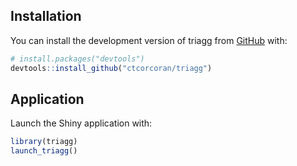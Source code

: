 ## Installation

You can install the development version of triagg from [GitHub](https://github.com/) with:

``` r
# install.packages("devtools")
devtools::install_github("ctcorcoran/triagg")
```

## Application

Launch the Shiny application with:

``` r
library(triagg)
launch_triagg()
```
